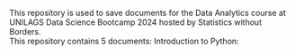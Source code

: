 This repository is used to save documents for the Data Analytics course at UNILAGS Data Science Bootcamp 2024 hosted by Statistics without Borders. \
This repository contains 5 documents:
Introduction to Python:

